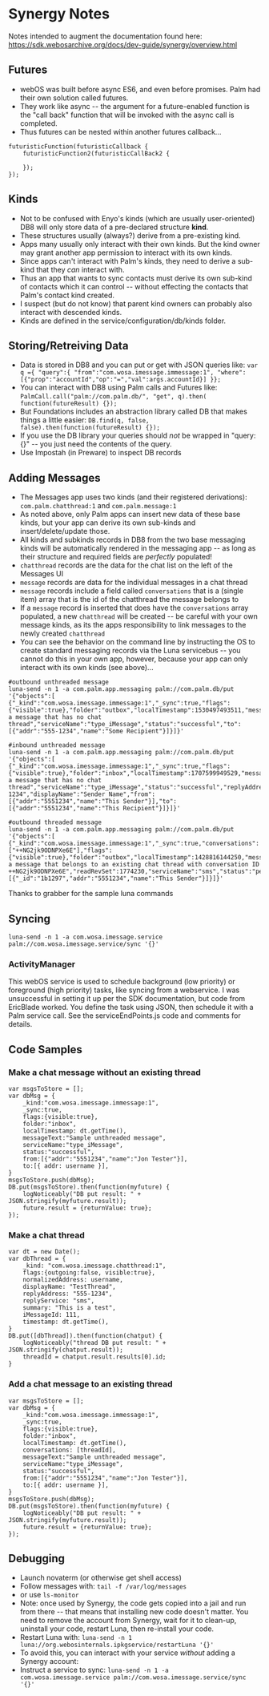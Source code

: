 # Synergy Notes

Notes intended to augment the documentation found here: https://sdk.webosarchive.org/docs/dev-guide/synergy/overview.html

## Futures
- webOS was built before async ES6, and even before promises. Palm had their own solution called futures.
- They work like async -- the argument for a future-enabled function is the "call back" function that will be invoked with the async call is completed.
- Thus futures can be nested within another futures callback...
```
futuristicFunction(futuristicCallback {
    futuristicFunction2(futuristicCallBack2 {

    });
});
```

## Kinds
- Not to be confused with Enyo's kinds (which are usually user-oriented) DB8 will only store data of a pre-declared structure **kind**.
- These structures usually (always?) derive from a pre-existing kind.
- Apps many usually only interact with their own kinds. But the kind owner may grant another app permission to interact with its own kinds.
- Since apps can't interact with Palm's kinds, they need to derive a sub-kind that they *can* interact with.
- Thus an app that wants to sync contacts must derive its own sub-kind of contacts which it can control -- without effecting the contacts that Palm's contact kind created.
- I suspect (but do not know) that parent kind owners can probably also interact with descended kinds.
- Kinds are defined in the service/configuration/db/kinds folder.

## Storing/Retreiving Data
- Data is stored in DB8 and you can put or get with JSON queries like: `var q ={ "query":{ "from":"com.wosa.imessage.immessage:1", "where":[{"prop":"accountId","op":"=","val":args.accountId}] }};`
- You can interact with DB8 using Palm calls and Futures like: `PalmCall.call("palm://com.palm.db/", "get", q).then( function(futureResult) {});`
- But Foundations includes an abstraction library called DB that makes things a little easier: `DB.find(q, false, false).then(function(futureResult) {});`
- If you use the DB library your queries should *not* be wrapped in "query:{}" -- you just need the contents of the query.
- Use Impostah (in Preware) to inspect DB records

## Adding Messages
- The Messages app uses two kinds (and their registered derivations): `com.palm.chatthread:1` and `com.palm.message:1`
- As noted above, only Palm apps can insert new data of these base kinds, but your app can derive its own sub-kinds and insert/delete/update those.
- All kinds and subkinds records in DB8 from the two base messaging kinds will be automatically rendered in the messaging app -- as long as their structure and required fields are *perfectly* populated!
- `chatthread` records are the data for the chat list on the left of the Messages UI
- `message` records are data for the individual messages in a chat thread
- `message` records include a field called `conversations` that is a (single item) array that is the id of the chatthread the message belongs to
- If a `message` record is inserted that does have the `conversations` array populated, a new `chatthread` will be created -- be careful with your own message kinds, as its the apps responsibility to link messages to the newly created `chatthread`
- You can see the behavior on the command line by instructing the OS to create standard messaging records via the Luna servicebus -- you cannot do this in your own app, however, because your app can only interact with its own kinds (see above)...

```
#outbound unthreaded message
luna-send -n 1 -a com.palm.app.messaging palm://com.palm.db/put '{"objects":[ {"_kind":"com.wosa.imessage.immessage:1","_sync":true,"flags":{"visible":true},"folder":"outbox","localTimestamp":1530497493511,"messageText":"Sending a message that has no chat thread","serviceName":"type_iMessage","status":"successful","to":[{"addr":"555-1234","name":"Some Recipient"}]}]}'

#inbound unthreaded message
luna-send -n 1 -a com.palm.app.messaging palm://com.palm.db/put '{"objects":[ {"_kind":"com.wosa.imessage.immessage:1","_sync":true,"flags":{"visible":true},"folder":"inbox","localTimestamp":1707599949529,"messageText":"Receiving a message that has no chat thread","serviceName":"type_iMessage","status":"successful","replyAddress":"555-1234","displayName":"Sender Name","from":[{"addr":"5551234","name":"This Sender"}],"to":[{"addr":"5551234","name":"This Recipient"}]}]}'

#outbound threaded message
luna-send -n 1 -a com.palm.app.messaging palm://com.palm.db/put '{"objects":[ {"_kind":"com.wosa.imessage.immessage:1","_sync":true,"conversations":["++NG2jk9ODNPXe6E"],"flags":{"visible":true},"folder":"outbox","localTimestamp":1428816144250,"messageText":"Sending a message that belongs to an existing chat thread with conversation ID ++NG2jk9ODNPXe6E","readRevSet":1774230,"serviceName":"sms","status":"pending","to":[{"_id":"1b1297","addr":"5551234","name":"This Sender"}]}]}'
```

Thanks to grabber for the sample luna commands

## Syncing

```
luna-send -n 1 -a com.wosa.imessage.service palm://com.wosa.imessage.service/sync '{}'
```

### ActivityManager
This webOS service is used to schedule background (low priority) or foreground (high priority) tasks, like syncing from a webservice. I was unsuccessful in setting it up per the SDK documentation, but code from EricBlade worked. You define the task using JSON, then schedule it with a Palm service call. See the serviceEndPoints.js code and comments for details.

## Code Samples
### Make a chat message without an existing thread
```
var msgsToStore = [];
var dbMsg = {
    _kind:"com.wosa.imessage.immessage:1",
    _sync:true,
    flags:{visible:true},
    folder:"inbox",
    localTimestamp: dt.getTime(),
    messageText:"Sample unthreaded message",
    serviceName:"type_iMessage",
    status:"successful",
    from:[{"addr":"5551234","name":"Jon Tester"}],
    to:[{ addr: username }],
}
msgsToStore.push(dbMsg);
DB.put(msgsToStore).then(function(myfuture) {
    logNoticeably("DB put result: " + JSON.stringify(myfuture.result));
    future.result = {returnValue: true};                           
});
```
### Make a chat thread
```
var dt = new Date();
var dbThread = {
    _kind: "com.wosa.imessage.chatthread:1",
    flags:{outgoing:false, visible:true},
    normalizedAddress: username,
    displayName: "TestThread",
    replyAddress: "555-1234",
    replyService: "sms",
    summary: "This is a test",
    iMessageId: 111,
    timestamp: dt.getTime(),
}
DB.put([dbThread]).then(function(chatput) {
    logNoticeably("thread DB put result: " + JSON.stringify(chatput.result));
    threadId = chatput.result.results[0].id;
}
```
### Add a chat message to an existing thread
```
var msgsToStore = [];
var dbMsg = {
    _kind:"com.wosa.imessage.immessage:1",
    _sync:true,
    flags:{visible:true},
    folder:"inbox",
    localTimestamp: dt.getTime(),
    conversations: [threadId],
    messageText:"Sample unthreaded message",
    serviceName:"type_iMessage",
    status:"successful",
    from:[{"addr":"5551234","name":"Jon Tester"}],
    to:[{ addr: username }],
}
msgsToStore.push(dbMsg);
DB.put(msgsToStore).then(function(myfuture) {
    logNoticeably("DB put result: " + JSON.stringify(myfuture.result));
    future.result = {returnValue: true};                           
});
```

## Debugging
- Launch novaterm (or otherwise get shell access)
- Follow messages with: `tail -f /var/log/messages`
- or use `ls-monitor`
- Note: once used by Synergy, the code gets copied into a jail and run from there -- that means that installing new code doesn't matter. You need to remove the account from Synergy, wait for it to clean-up, uninstall your code, restart Luna, then re-install your code.
- Restart Luna with: `luna-send -n 1 luna://org.webosinternals.ipkgservice/restartLuna '{}'`
- To avoid this, you can interact with your service *without* adding a Synergy account:
- Instruct a service to sync: `luna-send -n 1 -a com.wosa.imessage.service palm://com.wosa.imessage.service/sync '{}'`